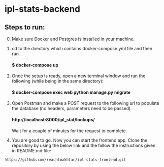# ipl-stats-backend

## Steps to run:

0. Make sure Docker and Postgres is installed in your machine. 

1. cd to the directory which contains docker-compose.yml file and then run
    
    #### $ docker-compose up
    
2. Once the setup is ready, open a new terminal window and run the following (while being in the same directory):
    
    #### $ docker-compose exec web python manage.py migrate

3. Open Postman and make a POST request to the following url to populate the 
    database (no headers, parameters need to be passed).
    
    #### http://localhost:8000/ipl_stat/lookups/
    
    Wait for a couple of minutes for the request to complete.

4.   You are good to go. Now you can start the frontend app. Clone the repository 
    by using the below link and the follow the instructions given in README.md file:
    
    https://github.com/reachtoakhtar/ipl-stats-frontend.git
